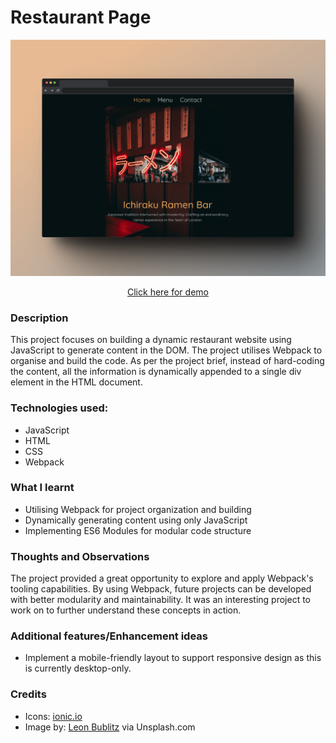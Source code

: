 # Restaurant Page #

<p align="center">
  <a href="https://scottwright-dev.github.io/odin-project-restaurant/">
    <img src="src/img/restaurant-home-mockup.png" alt="Ichiraku Ramen Bar Restaurant Website">
  </a>
</p>
  
<p align="center">
  <a href="https://scottwright-dev.github.io/odin-project-restaurant/">Click here for demo</a>
</p>


### Description
This project focuses on building a dynamic restaurant website using JavaScript to generate content in the DOM. The project utilises Webpack to organise and build the code. As per the project brief, instead of hard-coding the content, all the information is dynamically appended to a single div element in the HTML document.


### Technologies used:
- JavaScript
- HTML
- CSS
- Webpack

### What I learnt

- Utilising Webpack for project organization and building
- Dynamically generating content using only JavaScript
- Implementing ES6 Modules for modular code structure

### Thoughts and Observations

The project provided a great opportunity to explore and apply Webpack's tooling capabilities. By using Webpack, future projects can be developed with better modularity and maintainability. It was an interesting project to work on to further understand these concepts in action.


### Additional features/Enhancement ideas 
- Implement a mobile-friendly layout to support responsive design as this is currently desktop-only.
 
### Credits
- Icons: <a href="https://ionic.io/ionicons">ionic.io</a>
- Image by: <a href="https://unsplash.com/@leon_bublitz">Leon Bublitz</a> via Unsplash.com
